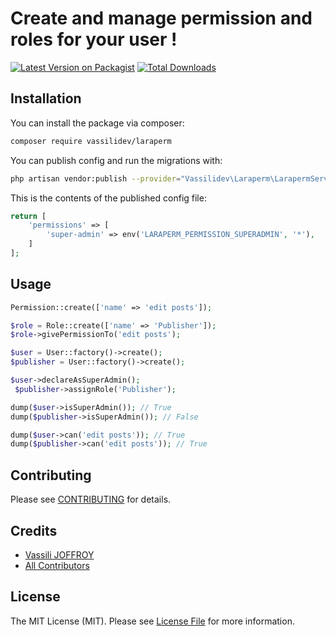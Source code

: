# Create and manage permission and roles for your user !

[![Latest Version on Packagist](https://img.shields.io/packagist/v/vassilidev/laraperm.svg?style=flat-square)](https://packagist.org/packages/vassilidev/laraperm)
[![Total Downloads](https://img.shields.io/packagist/dt/vassilidev/laraperm.svg?style=flat-square)](https://packagist.org/packages/vassilidev/laraperm)

## Installation

You can install the package via composer:

```bash
composer require vassilidev/laraperm
```

You can publish config and run the migrations with:

```bash
php artisan vendor:publish --provider="Vassilidev\Laraperm\LarapermServiceProvider"
```

This is the contents of the published config file:

```php
return [
    'permissions' => [
        'super-admin' => env('LARAPERM_PERMISSION_SUPERADMIN', '*'),
    ]
];
```
## Usage

```php
Permission::create(['name' => 'edit posts']);

$role = Role::create(['name' => 'Publisher']);
$role->givePermissionTo('edit posts');

$user = User::factory()->create();
$publisher = User::factory()->create();

$user->declareAsSuperAdmin();
 $publisher->assignRole('Publisher');

dump($user->isSuperAdmin()); // True
dump($publisher->isSuperAdmin()); // False

dump($user->can('edit posts')); // True
dump($publisher->can('edit posts')); // True
```

## Contributing

Please see [CONTRIBUTING](CONTRIBUTING.md) for details.

## Credits

- [Vassili JOFFROY](https://github.com/vassilidev)
- [All Contributors](../../contributors)

## License

The MIT License (MIT). Please see [License File](LICENSE.md) for more information.

